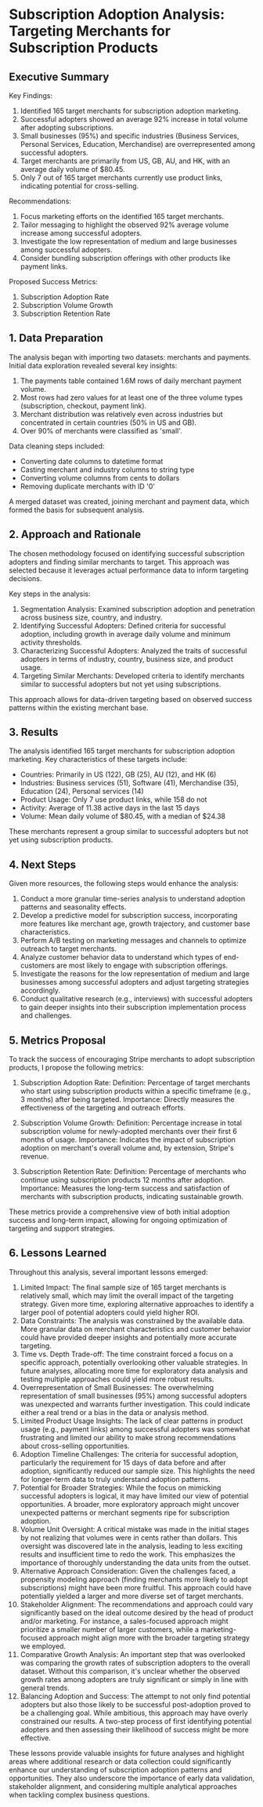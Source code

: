 # Subscription Adoption Analysis: Targeting Merchants for Subscription Products

## Executive Summary

Key Findings:
1. Identified 165 target merchants for subscription adoption marketing.
2. Successful adopters showed an average 92% increase in total volume after adopting subscriptions.
3. Small businesses (95%) and specific industries (Business Services, Personal Services, Education, Merchandise) are overrepresented among successful adopters.
4. Target merchants are primarily from US, GB, AU, and HK, with an average daily volume of $80.45.
5. Only 7 out of 165 target merchants currently use product links, indicating potential for cross-selling.

Recommendations:
1. Focus marketing efforts on the identified 165 target merchants.
2. Tailor messaging to highlight the observed 92% average volume increase among successful adopters.
3. Investigate the low representation of medium and large businesses among successful adopters.
4. Consider bundling subscription offerings with other products like payment links.

Proposed Success Metrics:
1. Subscription Adoption Rate
2. Subscription Volume Growth
3. Subscription Retention Rate

## 1. Data Preparation

The analysis began with importing two datasets: merchants and payments. Initial data exploration revealed several key insights:

1. The payments table contained 1.6M rows of daily merchant payment volume.
2. Most rows had zero values for at least one of the three volume types (subscription, checkout, payment link).
3. Merchant distribution was relatively even across industries but concentrated in certain countries (50% in US and GB).
4. Over 90% of merchants were classified as 'small'.

Data cleaning steps included:
- Converting date columns to datetime format
- Casting merchant and industry columns to string type
- Converting volume columns from cents to dollars
- Removing duplicate merchants with ID '0'

A merged dataset was created, joining merchant and payment data, which formed the basis for subsequent analysis.

## 2. Approach and Rationale

The chosen methodology focused on identifying successful subscription adopters and finding similar merchants to target. This approach was selected because it leverages actual performance data to inform targeting decisions.

Key steps in the analysis:
1. Segmentation Analysis: Examined subscription adoption and penetration across business size, country, and industry.
2. Identifying Successful Adopters: Defined criteria for successful adoption, including growth in average daily volume and minimum activity thresholds.
3. Characterizing Successful Adopters: Analyzed the traits of successful adopters in terms of industry, country, business size, and product usage.
4. Targeting Similar Merchants: Developed criteria to identify merchants similar to successful adopters but not yet using subscriptions.

This approach allows for data-driven targeting based on observed success patterns within the existing merchant base.

## 3. Results

The analysis identified 165 target merchants for subscription adoption marketing. Key characteristics of these targets include:

- Countries: Primarily in US (122), GB (25), AU (12), and HK (6)
- Industries: Business services (51), Software (41), Merchandise (35), Education (24), Personal services (14)
- Product Usage: Only 7 use product links, while 158 do not
- Activity: Average of 11.38 active days in the last 15 days
- Volume: Mean daily volume of $80.45, with a median of $24.38

These merchants represent a group similar to successful adopters but not yet using subscription products.

## 4. Next Steps

Given more resources, the following steps would enhance the analysis:

1. Conduct a more granular time-series analysis to understand adoption patterns and seasonality effects.
2. Develop a predictive model for subscription success, incorporating more features like merchant age, growth trajectory, and customer base characteristics.
3. Perform A/B testing on marketing messages and channels to optimize outreach to target merchants.
4. Analyze customer behavior data to understand which types of end-customers are most likely to engage with subscription offerings.
5. Investigate the reasons for the low representation of medium and large businesses among successful adopters and adjust targeting strategies accordingly.
6. Conduct qualitative research (e.g., interviews) with successful adopters to gain deeper insights into their subscription implementation process and challenges.

## 5. Metrics Proposal

To track the success of encouraging Stripe merchants to adopt subscription products, I propose the following metrics:

1. Subscription Adoption Rate: 
   Definition: Percentage of target merchants who start using subscription products within a specific timeframe (e.g., 3 months) after being targeted.
   Importance: Directly measures the effectiveness of the targeting and outreach efforts.

2. Subscription Volume Growth:
   Definition: Percentage increase in total subscription volume for newly-adopted merchants over their first 6 months of usage.
   Importance: Indicates the impact of subscription adoption on merchant's overall volume and, by extension, Stripe's revenue.

3. Subscription Retention Rate:
   Definition: Percentage of merchants who continue using subscription products 12 months after adoption.
   Importance: Measures the long-term success and satisfaction of merchants with subscription products, indicating sustainable growth.

These metrics provide a comprehensive view of both initial adoption success and long-term impact, allowing for ongoing optimization of targeting and support strategies.

## 6. Lessons Learned

Throughout this analysis, several important lessons emerged:

1. Limited Impact: The final sample size of 165 target merchants is relatively small, which may limit the overall impact of the targeting strategy. Given more time, exploring alternative approaches to identify a larger pool of potential adopters could yield higher ROI.
2. Data Constraints: The analysis was constrained by the available data. More granular data on merchant characteristics and customer behavior could have provided deeper insights and potentially more accurate targeting.
3. Time vs. Depth Trade-off: The time constraint forced a focus on a specific approach, potentially overlooking other valuable strategies. In future analyses, allocating more time for exploratory data analysis and testing multiple approaches could yield more robust results.
4. Overrepresentation of Small Businesses: The overwhelming representation of small businesses (95%) among successful adopters was unexpected and warrants further investigation. This could indicate either a real trend or a bias in the data or analysis method.
5. Limited Product Usage Insights: The lack of clear patterns in product usage (e.g., payment links) among successful adopters was somewhat frustrating and limited our ability to make strong recommendations about cross-selling opportunities.
6. Adoption Timeline Challenges: The criteria for successful adoption, particularly the requirement for 15 days of data before and after adoption, significantly reduced our sample size. This highlights the need for longer-term data to truly understand adoption patterns.
7. Potential for Broader Strategies: While the focus on mimicking successful adopters is logical, it may have limited our view of potential opportunities. A broader, more exploratory approach might uncover unexpected patterns or merchant segments ripe for subscription adoption.
8. Volume Unit Oversight: A critical mistake was made in the initial stages by not realizing that volumes were in cents rather than dollars. This oversight was discovered late in the analysis, leading to less exciting results and insufficient time to redo the work. This emphasizes the importance of thoroughly understanding the data units from the outset.
9. Alternative Approach Consideration: Given the challenges faced, a propensity modeling approach (finding merchants more likely to adopt subscriptions) might have been more fruitful. This approach could have potentially yielded a larger and more diverse set of target merchants.
10. Stakeholder Alignment: The recommendations and approach could vary significantly based on the ideal outcome desired by the head of product and/or marketing. For instance, a sales-focused approach might prioritize a smaller number of larger customers, while a marketing-focused approach might align more with the broader targeting strategy we employed.
11. Comparative Growth Analysis: An important step that was overlooked was comparing the growth rates of subscription adopters to the overall dataset. Without this comparison, it's unclear whether the observed growth rates among adopters are truly significant or simply in line with general trends.
12. Balancing Adoption and Success: The attempt to not only find potential adopters but also those likely to be successful post-adoption proved to be a challenging goal. While ambitious, this approach may have overly constrained our results. A two-step process of first identifying potential adopters and then assessing their likelihood of success might be more effective.

These lessons provide valuable insights for future analyses and highlight areas where additional research or data collection could significantly enhance our understanding of subscription adoption patterns and opportunities. They also underscore the importance of early data validation, stakeholder alignment, and considering multiple analytical approaches when tackling complex business questions.